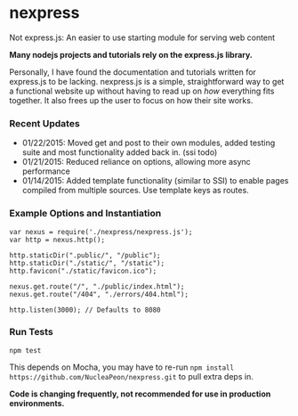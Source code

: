 # nexpress
Not express.js: An easier to use starting module for serving web content

**Many nodejs projects and tutorials rely on the express.js library.**

Personally, I have found the documentation and tutorials written for express.js to be lacking.
nexpress.js is a simple, straightforward way to get a functional website up without having to read up on _how_ everything fits together.
It also frees up the user to focus on how their site works.

### Recent Updates

* 01/22/2015:  Moved get and post to their own modules, added testing suite and most functionality added back in. (ssi todo)
* 01/21/2015:  Reduced reliance on options, allowing more async performance
* 01/14/2015:  Added template functionality (similar to SSI) to enable pages compiled from multiple sources. Use template keys as routes.

### Example Options and Instantiation

    var nexus = require('./nexpress/nexpress.js');
    var http = nexus.http();

    http.staticDir(".public/", "/public");
    http.staticDir("./static/", "/static");
    http.favicon("./static/favicon.ico");

    nexus.get.route("/", "./public/index.html");
    nexus.get.route("/404", "./errors/404.html");

    http.listen(3000); // Defaults to 8080

### Run Tests

    npm test

This depends on Mocha, you may have to re-run `npm install https://github.com/NucleaPeon/nexpress.git` to pull extra deps in.

**Code is changing frequently, not recommended for use in production environments.**
